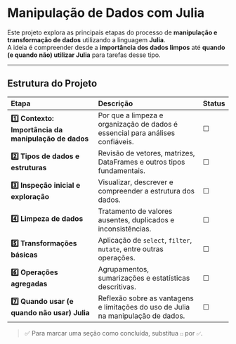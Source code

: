 #  Manipulação de Dados com Julia

Este projeto explora as principais etapas do processo de **manipulação e transformação de dados** utilizando a linguagem **Julia**.  
A ideia é compreender desde a **importância dos dados limpos** até **quando (e quando não) utilizar Julia** para tarefas desse tipo.

---

##  Estrutura do Projeto

| Etapa | Descrição | Status |
|:------|:-----------|:-------|
| **1️⃣ Contexto: Importância da manipulação de dados** | Por que a limpeza e organização de dados é essencial para análises confiáveis. | ☐ |
| **2️⃣ Tipos de dados e estruturas** | Revisão de vetores, matrizes, DataFrames e outros tipos fundamentais. | ☐ |
| **3️⃣ Inspeção inicial e exploração** | Visualizar, descrever e compreender a estrutura dos dados. | ☐ |
| **4️⃣ Limpeza de dados** | Tratamento de valores ausentes, duplicados e inconsistências. | ☐ |
| **5️⃣ Transformações básicas** | Aplicação de `select`, `filter`, `mutate`, entre outras operações. | ☐ |
| **6️⃣ Operações agregadas** | Agrupamentos, sumarizações e estatísticas descritivas. | ☐ |
| **7️⃣ Quando usar (e quando não usar) Julia** | Reflexão sobre as vantagens e limitações do uso de Julia na manipulação de dados. | ☐ |

> ✅ Para marcar uma seção como concluída, substitua `☐` por `✅`.
